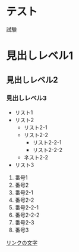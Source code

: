 # テスト

試験

# 見出しレベル1
## 見出しレベル2
### 見出しレベル3

- リスト1
- リスト2
  - リスト2-1
  - リスト2-2
    - リスト2-2-1
    - リスト2-2-2
  - ネスト2-2
- リスト3

1. 番号1
1. 番号2
1. 番号2-1
1. 番号2-2
1. 番号2-2-1
1. 番号2-2-2
1. 番号2-3
1. 番号3

[リンクの文字](https://www.google.co.jp/)
